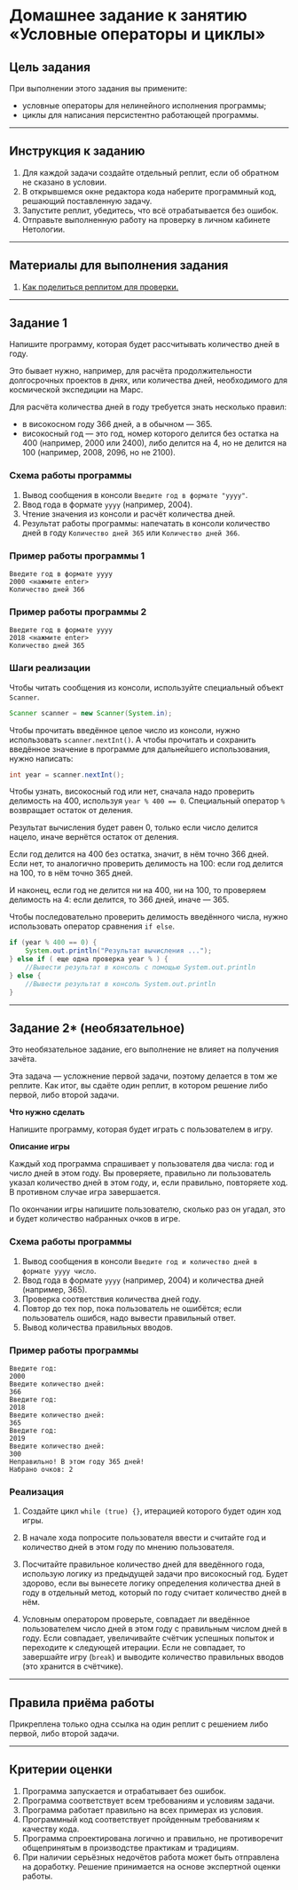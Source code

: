 # Домашнее задание к занятию «Условные операторы и циклы»

## Цель задания

При выполнении этого задания вы примените:

* условные операторы для нелинейного исполнения программы;
* циклы для написания персистентно работающей программы.

------

## Инструкция к заданию

1. Для каждой задачи создайте отдельный реплит, если об обратном не сказано в условии.
1. В открывшемся окне редактора кода наберите программный код, решающий поставленную задачу.
1. Запустите реплит, убедитесь, что всё отрабатывается без ошибок.
1. Отправьте выполненную работу на проверку в личном кабинете Нетологии.

------

## Материалы для выполнения задания

1. [Как поделиться реплитом для проверки.](https://github.com/netology-code/java2-homeworks/blob/main/QA_ReplitShare.md)

------

## Задание 1 

Напишите программу, которая будет рассчитывать количество дней в году.

Это бывает нужно, например, для расчёта продолжительности долгосрочных проектов в днях, или количества дней, необходимого для космической экспедиции на Марс.

Для расчёта количества дней в году требуется знать несколько правил:

- в високосном году 366 дней, а в обычном — 365.
- високосный год — это год, номер которого делится без остатка на 400 (например, 2000 или 2400), либо делится на 4, но не делится на 100 (например, 2008, 2096, но не 2100).

### Схема работы программы

1. Вывод сообщения в консоли `Введите год в формате "yyyy"`.
2. Ввод года в формате `yyyy` (например, 2004).
3. Чтение значения из консоли и расчёт количества дней.
4. Результат работы программы: напечатать в консоли количество дней в году `Количество дней 365` или `Количество дней 366`.

### Пример работы программы 1

```text
Введите год в формате yyyy
2000 <нажмите enter>
Количество дней 366
```

### Пример работы программы 2

```text
Введите год в формате yyyy
2018 <нажмите enter>
Количество дней 365
```

### Шаги реализации

Чтобы читать сообщения из консоли, используйте специальный объект `Scanner`.

```java
Scanner scanner = new Scanner(System.in);
```

Чтобы прочитать введённое целое число из консоли, нужно использовать `scanner.nextInt()`. А чтобы прочитать и сохранить введённое значение в программе для дальнейшего использования, нужно написать:

```java
int year = scanner.nextInt();
```


Чтобы узнать, високосный год или нет, сначала надо проверить делимость на 400, используя `year % 400 == 0`. Специальный оператор `%` возвращает остаток от деления. 

Результат вычисления будет равен 0, только если число делится нацело, иначе вернётся остаток от деления.

Если год делится на 400 без остатка, значит, в нём точно 366 дней. Если нет, то аналогично проверить делимость на 100: если год делится на 100, то в нём точно 365 дней. 

И наконец, если год не делится ни на 400, ни на 100, то проверяем делимость на 4: если делится, то 366 дней, иначе — 365.

Чтобы последовательно проверить делимость введённого числа, нужно использовать оператор сравнения `if else`.

```java
if (year % 400 == 0) {
    System.out.println("Результат вычисления ...");
} else if ( еще одна проверка year % ) {
    //Вывести результат в консоль с помощью System.out.println
} else {
    //Вывести результат в консоль System.out.println
}
```

------

## Задание 2* (необязательное)

Это необязательное задание, его выполнение не влияет на получения зачёта.

Эта задача — усложнение первой задачи, поэтому делается в том же реплите. Как итог, вы сдаёте один реплит, в котором решение либо первой, либо второй задачи.

**Что нужно сделать**

Напишите программу, которая будет играть с пользователем в игру. 

**Описание игры**

Каждый ход программа спрашивает у пользователя два числа: год и число дней в этом году.
Вы проверяете, правильно ли пользователь указал количество дней в этом году, и, если правильно, повторяете ход. В противном случае игра завершается.

По окончании игры напишите пользователю, сколько раз он угадал, это и будет количество набранных очков в игре.

### Схема работы программы

1. Вывод сообщения в консоли `Введите год и количество дней в формате yyyy число`.
2. Ввод года в формате `yyyy` (например, 2004) и количества дней (например, 365).
3. Проверка соответствия количества дней году.
4. Повтор до тех пор, пока пользователь не ошибётся; если пользователь ошибся, надо вывести правильный ответ.
5. Вывод количества правильных вводов.

### Пример работы программы

```
Введите год:
2000
Введите количество дней:
366
Введите год:
2018
Введите количество дней:
365
Введите год:
2019
Введите количество дней:
300
Неправильно! В этом году 365 дней!
Набрано очков: 2
```

### Реализация

1. Создайте цикл `while (true) {}`, итерацией которого будет один ход игры.

2. В начале хода попросите пользователя ввести и считайте год и количество дней в этом году по мнению пользователя.

3. Посчитайте правильное количество дней для введённого года, использую логику из предыдущей задачи про високосный год. Будет здорово, если вы вынесете логику определения количества дней в году в отдельный метод, который по году считает количество дней в нём.

4. Условным оператором проверьте, совпадает ли введённое пользователем число дней в этом году с правильным числом дней в году. Если совпадает, увеличивайте счётчик успешных попыток и переходите к следующей итерации. Если не совпадает, то завершайте игру (`break`) и выводите количество правильных вводов (это хранится в счётчике).

------

## Правила приёма работы

Прикреплена только одна ссылка на один реплит с решением либо первой, либо второй задачи.

------

## Критерии оценки

1. Программа запускается и отрабатывает без ошибок.
2. Программа соответствует всем требованиям и условиям задачи.
3. Программа работает правильно на всех примерах из условия.
4. Программный код соответствует пройденным требованиям к качеству кода.
5. Программа спроектирована логично и правильно, не противоречит общепринятым в производстве практикам и традициям.
6. При наличии серьёзных недочётов работа может быть отправлена на доработку. Решение принимается на основе экспертной оценки работы.
